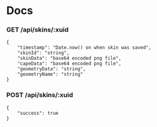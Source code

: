# Docs

### GET /api/skins/:xuid
```json5
{
	"timestamp": "Date.now() on when skin was saved",
	"skinId": "string",
	"skinData": "base64 encoded png file",
	"capeData": "base64 encoded png file",
	"geometryData": "string",
	"geometryName": "string"
}
```

### POST /api/skins/:xuid
```json5
{
	"success": true
}
```
